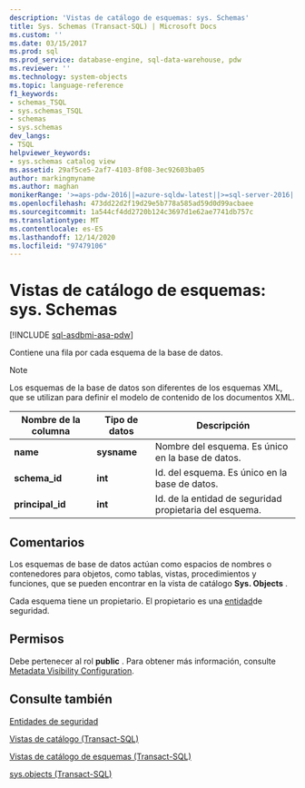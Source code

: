 ```yaml
---
description: 'Vistas de catálogo de esquemas: sys. Schemas'
title: Sys. Schemas (Transact-SQL) | Microsoft Docs
ms.custom: ''
ms.date: 03/15/2017
ms.prod: sql
ms.prod_service: database-engine, sql-data-warehouse, pdw
ms.reviewer: ''
ms.technology: system-objects
ms.topic: language-reference
f1_keywords:
- schemas_TSQL
- sys.schemas_TSQL
- schemas
- sys.schemas
dev_langs:
- TSQL
helpviewer_keywords:
- sys.schemas catalog view
ms.assetid: 29af5ce5-2af7-4103-8f08-3ec92603ba05
author: markingmyname
ms.author: maghan
monikerRange: '>=aps-pdw-2016||=azure-sqldw-latest||>=sql-server-2016||>=sql-server-linux-2017||=azuresqldb-mi-current'
ms.openlocfilehash: 473dd22d2f19d29e5b778a585ad59d0d99acbaee
ms.sourcegitcommit: 1a544cf4dd2720b124c3697d1e62ae7741db757c
ms.translationtype: MT
ms.contentlocale: es-ES
ms.lasthandoff: 12/14/2020
ms.locfileid: "97479106"
---
```

# <a name="schemas-catalog-views---sysschemas"></a>Vistas de catálogo de esquemas: sys. Schemas
[!INCLUDE [sql-asdbmi-asa-pdw](../../includes/applies-to-version/sql-asdbmi-asa-pdw.md)]

  Contiene una fila por cada esquema de la base de datos.  
  
> [!NOTE]  
>  Los esquemas de la base de datos son diferentes de los esquemas XML, que se utilizan para definir el modelo de contenido de los documentos XML.  
  
|Nombre de la columna|Tipo de datos|Descripción|  
|-----------------|---------------|-----------------|  
|**name**|**sysname**|Nombre del esquema. Es único en la base de datos.|  
|**schema_id**|**int**|Id. del esquema. Es único en la base de datos.|  
|**principal_id**|**int**|Id. de la entidad de seguridad propietaria del esquema.|  
  
## <a name="remarks"></a>Comentarios  
Los esquemas de base de datos actúan como espacios de nombres o contenedores para objetos, como tablas, vistas, procedimientos y funciones, que se pueden encontrar en la vista de catálogo **Sys. Objects** .  

Cada esquema tiene un propietario. El propietario es una [entidad](../../relational-databases/security/authentication-access/principals-database-engine.md)de seguridad.
  
## <a name="permissions"></a>Permisos  
 Debe pertenecer al rol **public** . Para obtener más información, consulte [Metadata Visibility Configuration](../../relational-databases/security/metadata-visibility-configuration.md).  
  
## <a name="see-also"></a>Consulte también  
[Entidades de seguridad](../../relational-databases/security/authentication-access/principals-database-engine.md)

[Vistas de catálogo &#40;Transact-SQL&#41;](../../relational-databases/system-catalog-views/catalog-views-transact-sql.md)   

[Vistas de catálogo de esquemas &#40;Transact-SQL&#41;](./catalog-views-transact-sql.md)   

[sys.objects &#40;Transact-SQL&#41;](../../relational-databases/system-catalog-views/sys-objects-transact-sql.md)  
  
